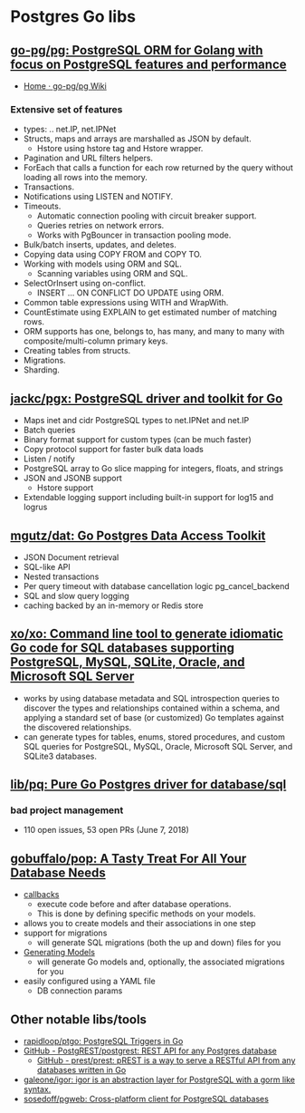 # Postgres Go libs

## [go-pg/pg: PostgreSQL ORM for Golang with focus on PostgreSQL features and performance](https://github.com/go-pg/pg)
* [Home · go-pg/pg Wiki](https://github.com/go-pg/pg/wiki)
### Extensive set of features
* types: .. net.IP, net.IPNet
* Structs, maps and arrays are marshalled as JSON by default.
	* Hstore using hstore tag and Hstore wrapper.
* Pagination and URL filters helpers.
* ForEach that calls a function for each row returned by the query without loading all rows into the memory.
* Transactions.
* Notifications using LISTEN and NOTIFY.
* Timeouts.
	* Automatic connection pooling with circuit breaker support.
	* Queries retries on network errors.
	* Works with PgBouncer in transaction pooling mode.
* Bulk/batch inserts, updates, and deletes.
* Copying data using COPY FROM and COPY TO.
* Working with models using ORM and SQL.
	* Scanning variables using ORM and SQL.
* SelectOrInsert using on-conflict.
	* INSERT ... ON CONFLICT DO UPDATE using ORM.
* Common table expressions using WITH and WrapWith.
* CountEstimate using EXPLAIN to get estimated number of matching rows.
* ORM supports has one, belongs to, has many, and many to many with composite/multi-column primary keys.
* Creating tables from structs.
* Migrations.
* Sharding.

## [jackc/pgx: PostgreSQL driver and toolkit for Go](https://github.com/jackc/pgx)
* Maps inet and cidr PostgreSQL types to net.IPNet and net.IP
* Batch queries
* Binary format support for custom types (can be much faster)
* Copy protocol support for faster bulk data loads
* Listen / notify
* PostgreSQL array to Go slice mapping for integers, floats, and strings
* JSON and JSONB support
    * Hstore support
* Extendable logging support including built-in support for log15 and logrus

## [mgutz/dat: Go Postgres Data Access Toolkit](https://github.com/mgutz/dat)
* JSON Document retrieval
* SQL-like API
* Nested transactions
* Per query timeout with database cancellation logic pg_cancel_backend
* SQL and slow query logging
* caching backed by an in-memory or Redis store

## [xo/xo: Command line tool to generate idiomatic Go code for SQL databases supporting PostgreSQL, MySQL, SQLite, Oracle, and Microsoft SQL Server](https://github.com/xo/xo)
* works by using database metadata and SQL introspection queries to discover the types and relationships contained within a schema, and applying a standard set of base (or customized) Go templates against the discovered relationships.
* can generate types for tables, enums, stored procedures, and custom SQL queries for PostgreSQL, MySQL, Oracle, Microsoft SQL Server, and SQLite3 databases.

## [lib/pq: Pure Go Postgres driver for database/sql](https://github.com/lib/pq)
### bad project management
* 110 open issues, 53 open PRs (June 7, 2018)

## [gobuffalo/pop: A Tasty Treat For All Your Database Needs](https://github.com/gobuffalo/pop)
* [callbacks](https://github.com/gobuffalo/pop#callbacks)
   * execute code before and after database operations.
   * This is done by defining specific methods on your models.
* allows you to create models and their associations in one step
* support for migrations
	* will generate SQL migrations (both the up and down) files for you
* [Generating Models](https://github.com/gobuffalo/pop#generating-models)
	*  will generate Go models and, optionally, the associated migrations for you
* easily configured using a YAML file
	* DB connection params

## Other notable libs/tools
* [rapidloop/ptgo: PostgreSQL Triggers in Go](https://github.com/rapidloop/ptgo)
* [GitHub - PostgREST/postgrest: REST API for any Postgres database](https://github.com/PostgREST/postgrest)
    * [GitHub - prest/prest: pREST is a way to serve a RESTful API from any databases written in Go](https://github.com/prest/prest)
* [galeone/igor: igor is an abstraction layer for PostgreSQL with a gorm like syntax.](https://github.com/galeone/igor)
* [sosedoff/pgweb: Cross-platform client for PostgreSQL databases](https://github.com/sosedoff/pgweb)



